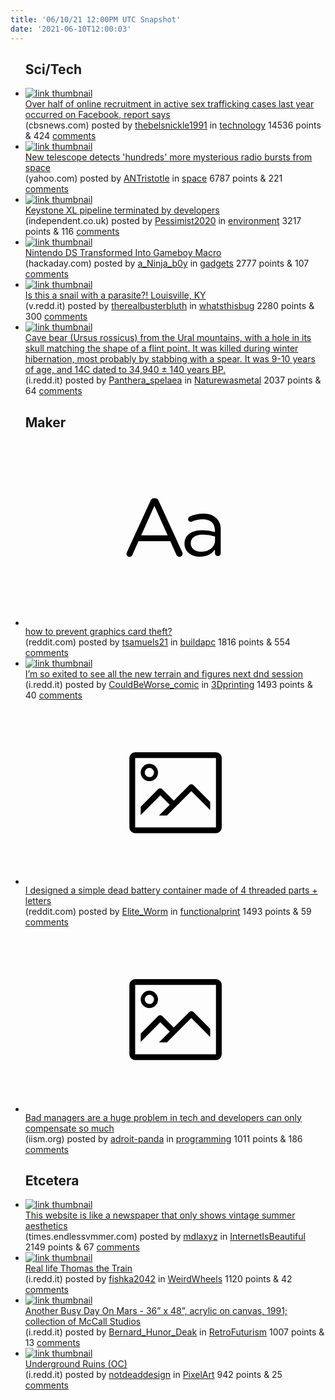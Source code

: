 ```yaml
---
title: '06/10/21 12:00PM UTC Snapshot'
date: '2021-06-10T12:00:03'
---
```

<ul>
<h2>Sci/Tech</h2>

<li><a href='https://www.cbsnews.com/news/facebook-sex-trafficking-online-recruitment-report/'><img src='https://b.thumbs.redditmedia.com/X5tAXMORCS1Il33TE3-xtZMUUZG-Zdf6jDHDFuO-Hqg.jpg' alt='link thumbnail'></a><div><div class='linkTitle'><a href='https://www.cbsnews.com/news/facebook-sex-trafficking-online-recruitment-report/'>Over half of online recruitment in active sex trafficking cases last year occurred on Facebook, report says</a></div>(cbsnews.com) posted by <a href='https://www.reddit.com/user/thebelsnickle1991'>thebelsnickle1991</a> in <a href='https://www.reddit.com/r/technology'>technology</a> 14536 points & 424 <a href='https://www.reddit.com/r/technology/comments/nw7jiq/over_half_of_online_recruitment_in_active_sex/'>comments</a></div></li>

<li><a href='https://www.yahoo.com/news/telescope-detects-hundreds-more-mysterious-183147036.html'><img src='https://b.thumbs.redditmedia.com/ffEwpsMb_qKowZ11H0EoG9m2CzZcrckLCdQLgzXwCFE.jpg' alt='link thumbnail'></a><div><div class='linkTitle'><a href='https://www.yahoo.com/news/telescope-detects-hundreds-more-mysterious-183147036.html'>New telescope detects 'hundreds' more mysterious radio bursts from space</a></div>(yahoo.com) posted by <a href='https://www.reddit.com/user/ANTristotle'>ANTristotle</a> in <a href='https://www.reddit.com/r/space'>space</a> 6787 points & 221 <a href='https://www.reddit.com/r/space/comments/nwagjp/new_telescope_detects_hundreds_more_mysterious/'>comments</a></div></li>

<li><a href='https://www.independent.co.uk/news/world/americas/keystone-xl-pipeline-terminated-developers-b1862945.html'><img src='https://b.thumbs.redditmedia.com/iY1eL7fJz95mHCcyZfOkRODruiZM_BSoKC13bOMHPeA.jpg' alt='link thumbnail'></a><div><div class='linkTitle'><a href='https://www.independent.co.uk/news/world/americas/keystone-xl-pipeline-terminated-developers-b1862945.html'>Keystone XL pipeline terminated by developers</a></div>(independent.co.uk) posted by <a href='https://www.reddit.com/user/Pessimist2020'>Pessimist2020</a> in <a href='https://www.reddit.com/r/environment'>environment</a> 3217 points & 116 <a href='https://www.reddit.com/r/environment/comments/nw6qc4/keystone_xl_pipeline_terminated_by_developers/'>comments</a></div></li>

<li><a href='https://hackaday.com/2021/06/08/nintendo-ds-transformed-into-gameboy-macro/'><img src='https://b.thumbs.redditmedia.com/_HOTG82jIQegjGufo4-zldNO-_dyAwMcZWmXtUhQkoo.jpg' alt='link thumbnail'></a><div><div class='linkTitle'><a href='https://hackaday.com/2021/06/08/nintendo-ds-transformed-into-gameboy-macro/'>Nintendo DS Transformed Into Gameboy Macro</a></div>(hackaday.com) posted by <a href='https://www.reddit.com/user/a_Ninja_b0y'>a_Ninja_b0y</a> in <a href='https://www.reddit.com/r/gadgets'>gadgets</a> 2777 points & 107 <a href='https://www.reddit.com/r/gadgets/comments/nw1fus/nintendo_ds_transformed_into_gameboy_macro/'>comments</a></div></li>

<li><a href='https://v.redd.it/3ly8doed5a471'><img src='https://b.thumbs.redditmedia.com/RHHdEf1hXLi0ttL1DTl7IE2mLde290eQXJG1YwmFb2E.jpg' alt='link thumbnail'></a><div><div class='linkTitle'><a href='https://v.redd.it/3ly8doed5a471'>Is this a snail with a parasite?! Louisville, KY</a></div>(v.redd.it) posted by <a href='https://www.reddit.com/user/therealbusterbluth'>therealbusterbluth</a> in <a href='https://www.reddit.com/r/whatsthisbug'>whatsthisbug</a> 2280 points & 300 <a href='https://www.reddit.com/r/whatsthisbug/comments/nw27dm/is_this_a_snail_with_a_parasite_louisville_ky/'>comments</a></div></li>

<li><a href='https://i.redd.it/96eh00yzka471.png'><img src='https://b.thumbs.redditmedia.com/eOceVzigAmmLjHg_X73xpEoqPIgB0G22fdVkNoAN5ac.jpg' alt='link thumbnail'></a><div><div class='linkTitle'><a href='https://i.redd.it/96eh00yzka471.png'>Cave bear (Ursus rossicus) from the Ural mountains, with a hole in its skull matching the shape of a flint point. It was killed during winter hibernation, most probably by stabbing with a spear. It was 9-10 years of age, and 14C dated to 34,940 ± 140 years BP.</a></div>(i.redd.it) posted by <a href='https://www.reddit.com/user/Panthera_spelaea'>Panthera_spelaea</a> in <a href='https://www.reddit.com/r/Naturewasmetal'>Naturewasmetal</a> 2037 points & 64 <a href='https://www.reddit.com/r/Naturewasmetal/comments/nw4hcu/cave_bear_ursus_rossicus_from_the_ural_mountains/'>comments</a></div></li>

<h2>Maker</h2>

<li><a href='https://www.reddit.com/r/buildapc/comments/nw5yuc/how_to_prevent_graphics_card_theft/'><svg version='1.1' viewBox='-34 -12 104 64' preserveAspectRatio='xMidYMid slice' xmlns='http://www.w3.org/2000/svg' xmlns:xlink='http://www.w3.org/1999/xlink'>
    <title>text link thumbnail</title>
    <path d='M12.19,8.84a1.45,1.45,0,0,0-1.4-1h-.12a1.46,1.46,0,0,0-1.42,1L1.14,26.56a1.29,1.29,0,0,0-.14.59,1,1,0,0,0,1,1,1.12,1.12,0,0,0,1.08-.77l2.08-4.65h11l2.08,4.59a1.24,1.24,0,0,0,1.12.83,1.08,1.08,0,0,0,1.08-1.08,1.64,1.64,0,0,0-.14-.57ZM6.08,20.71l4.59-10.22,4.6,10.22Z'>
    </path>
    <path d='M32.24,14.78A6.35,6.35,0,0,0,27.6,13.2a11.36,11.36,0,0,0-4.7,1,1,1,0,0,0-.58.89,1,1,0,0,0,.94.92,1.23,1.23,0,0,0,.39-.08,8.87,8.87,0,0,1,3.72-.81c2.7,0,4.28,1.33,4.28,3.92v.5a15.29,15.29,0,0,0-4.42-.61c-3.64,0-6.14,1.61-6.14,4.64v.05c0,2.95,2.7,4.48,5.37,4.48a6.29,6.29,0,0,0,5.19-2.48V26.9a1,1,0,0,0,1,1,1,1,0,0,0,1-1.06V19A5.71,5.71,0,0,0,32.24,14.78Zm-.56,7.7c0,2.28-2.17,3.89-4.81,3.89-1.94,0-3.61-1.06-3.61-2.86v-.06c0-1.8,1.5-3,4.2-3a15.2,15.2,0,0,1,4.22.61Z'>
    </path>
    </svg></a><div><div class='linkTitle'><a href='https://www.reddit.com/r/buildapc/comments/nw5yuc/how_to_prevent_graphics_card_theft/'>how to prevent graphics card theft?</a></div>(reddit.com) posted by <a href='https://www.reddit.com/user/tsamuels21'>tsamuels21</a> in <a href='https://www.reddit.com/r/buildapc'>buildapc</a> 1816 points & 554 <a href='https://www.reddit.com/r/buildapc/comments/nw5yuc/how_to_prevent_graphics_card_theft/'>comments</a></div></li>

<li><a href='https://i.redd.it/4h3x8yik7e471.jpg'><img src='https://b.thumbs.redditmedia.com/xIhtOY1O9bAOdIeB5S8zmaMVc7_mBriDaup0suLSydI.jpg' alt='link thumbnail'></a><div><div class='linkTitle'><a href='https://i.redd.it/4h3x8yik7e471.jpg'>I’m so exited to see all the new terrain and figures next dnd session</a></div>(i.redd.it) posted by <a href='https://www.reddit.com/user/CouldBeWorse_comic'>CouldBeWorse_comic</a> in <a href='https://www.reddit.com/r/3Dprinting'>3Dprinting</a> 1493 points & 40 <a href='https://www.reddit.com/r/3Dprinting/comments/nwhxh9/im_so_exited_to_see_all_the_new_terrain_and/'>comments</a></div></li>

<li><a href='https://www.reddit.com/gallery/nw6c7o'><svg version='1.1' viewBox='-34 -14 104 64' preserveAspectRatio='xMidYMid meet' xmlns='http://www.w3.org/2000/svg' xmlns:xlink='http://www.w3.org/1999/xlink'>
    <title>link thumbnail</title>
    <path d='M32,4H4A2,2,0,0,0,2,6V30a2,2,0,0,0,2,2H32a2,2,0,0,0,2-2V6A2,2,0,0,0,32,4ZM4,30V6H32V30Z'></path>
    <path d='M8.92,14a3,3,0,1,0-3-3A3,3,0,0,0,8.92,14Zm0-4.6A1.6,1.6,0,1,1,7.33,11,1.6,1.6,0,0,1,8.92,9.41Z'></path>
    <path d='M22.78,15.37l-5.4,5.4-4-4a1,1,0,0,0-1.41,0L5.92,22.9v2.83l6.79-6.79L16,22.18l-3.75,3.75H15l8.45-8.45L30,24V21.18l-5.81-5.81A1,1,0,0,0,22.78,15.37Z'></path>
    </svg></a><div><div class='linkTitle'><a href='https://www.reddit.com/gallery/nw6c7o'>I designed a simple dead battery container made of 4 threaded parts + letters</a></div>(reddit.com) posted by <a href='https://www.reddit.com/user/Elite_Worm'>Elite_Worm</a> in <a href='https://www.reddit.com/r/functionalprint'>functionalprint</a> 1493 points & 59 <a href='https://www.reddit.com/r/functionalprint/comments/nw6c7o/i_designed_a_simple_dead_battery_container_made/'>comments</a></div></li>

<li><a href='https://iism.org/article/developers-can-t-fix-bad-management-57'><svg version='1.1' viewBox='-34 -14 104 64' preserveAspectRatio='xMidYMid meet' xmlns='http://www.w3.org/2000/svg' xmlns:xlink='http://www.w3.org/1999/xlink'>
    <title>link thumbnail</title>
    <path d='M32,4H4A2,2,0,0,0,2,6V30a2,2,0,0,0,2,2H32a2,2,0,0,0,2-2V6A2,2,0,0,0,32,4ZM4,30V6H32V30Z'></path>
    <path d='M8.92,14a3,3,0,1,0-3-3A3,3,0,0,0,8.92,14Zm0-4.6A1.6,1.6,0,1,1,7.33,11,1.6,1.6,0,0,1,8.92,9.41Z'></path>
    <path d='M22.78,15.37l-5.4,5.4-4-4a1,1,0,0,0-1.41,0L5.92,22.9v2.83l6.79-6.79L16,22.18l-3.75,3.75H15l8.45-8.45L30,24V21.18l-5.81-5.81A1,1,0,0,0,22.78,15.37Z'></path>
    </svg></a><div><div class='linkTitle'><a href='https://iism.org/article/developers-can-t-fix-bad-management-57'>Bad managers are a huge problem in tech and developers can only compensate so much</a></div>(iism.org) posted by <a href='https://www.reddit.com/user/adroit-panda'>adroit-panda</a> in <a href='https://www.reddit.com/r/programming'>programming</a> 1011 points & 186 <a href='https://www.reddit.com/r/programming/comments/nwfx4l/bad_managers_are_a_huge_problem_in_tech_and/'>comments</a></div></li>

<h2>Etcetera</h2>

<li><a href='https://times.endlessvmmer.com/'><img src='https://b.thumbs.redditmedia.com/3_urs8VcgfWRi67YpN3RlWknb9Rjx_010ECL6Hunzgw.jpg' alt='link thumbnail'></a><div><div class='linkTitle'><a href='https://times.endlessvmmer.com/'>This website is like a newspaper that only shows vintage summer aesthetics</a></div>(times.endlessvmmer.com) posted by <a href='https://www.reddit.com/user/mdlaxyz'>mdlaxyz</a> in <a href='https://www.reddit.com/r/InternetIsBeautiful'>InternetIsBeautiful</a> 2149 points & 67 <a href='https://www.reddit.com/r/InternetIsBeautiful/comments/nw8q8e/this_website_is_like_a_newspaper_that_only_shows/'>comments</a></div></li>

<li><a href='https://i.redd.it/psz03bc6wb471.jpg'><img src='https://b.thumbs.redditmedia.com/vwffu6LnuOehOmh_HWm98ReQRzbVVDLk0n8F1DWrpOs.jpg' alt='link thumbnail'></a><div><div class='linkTitle'><a href='https://i.redd.it/psz03bc6wb471.jpg'>Real life Thomas the Train</a></div>(i.redd.it) posted by <a href='https://www.reddit.com/user/fishka2042'>fishka2042</a> in <a href='https://www.reddit.com/r/WeirdWheels'>WeirdWheels</a> 1120 points & 42 <a href='https://www.reddit.com/r/WeirdWheels/comments/nw9x8l/real_life_thomas_the_train/'>comments</a></div></li>

<li><a href='https://i.redd.it/h7h0k5nvfb471.jpg'><img src='https://a.thumbs.redditmedia.com/7IKoxKuPAOh-eKeuLcf37Lq36ls29NKfYFT8H2FKLZ8.jpg' alt='link thumbnail'></a><div><div class='linkTitle'><a href='https://i.redd.it/h7h0k5nvfb471.jpg'>Another Busy Day On Mars - 36” x 48”, acrylic on canvas, 1991; collection of McCall Studios</a></div>(i.redd.it) posted by <a href='https://www.reddit.com/user/Bernard_Hunor_Deak'>Bernard_Hunor_Deak</a> in <a href='https://www.reddit.com/r/RetroFuturism'>RetroFuturism</a> 1007 points & 13 <a href='https://www.reddit.com/r/RetroFuturism/comments/nw83gl/another_busy_day_on_mars_36_x_48_acrylic_on/'>comments</a></div></li>

<li><a href='https://i.redd.it/o1vo78w92e471.gif'><img src='https://b.thumbs.redditmedia.com/bl3p29qej6XlmApgamTPRlHbnBoh58-iuixcfFglhLM.jpg' alt='link thumbnail'></a><div><div class='linkTitle'><a href='https://i.redd.it/o1vo78w92e471.gif'>Underground Ruins (OC)</a></div>(i.redd.it) posted by <a href='https://www.reddit.com/user/notdeaddesign'>notdeaddesign</a> in <a href='https://www.reddit.com/r/PixelArt'>PixelArt</a> 942 points & 25 <a href='https://www.reddit.com/r/PixelArt/comments/nwhiwt/underground_ruins_oc/'>comments</a></div></li>

</ul>
